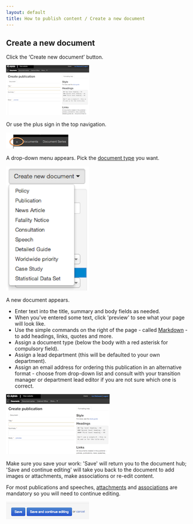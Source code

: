 ```yaml
---
layout: default
title: How to publish content / Create a new document
---
```


## Create a new document

Click the ‘Create new document’ button.

![Create new document 1](creating-a-new-doc-1.png)

Or use the plus sign in the top navigation.

![Create new document 5](creating-a-new-doc-5.png)

A drop-down menu appears. Pick the [document type](http://alphagov.github.io/inside-government-admin-guide/creating-documents/document-types.html) you want.

![Create new document 2](creating-a-new-doc-2.png)

A new document appears.

* Enter text into the title, summary and body fields as needed.
* When you've entered some text, click 'preview' to see what your page will look like.
* Use the simple commands on the right of the page - called [Markdown](/inside-government-admin-guide/creating-documents/markdown.html) - to add headings, links, quotes and more.
* Assign a document type (below the body with a red asterisk for compulsory field).
* Assign a lead department (this will be defaulted to your own department).
* Assign an email address for ordering this publication in an alternative format - choose from drop-down list and consult with your transition manager or department lead editor if you are not sure which one is correct.

![Create new document 3](creating-a-new-doc-3.png)

Make sure you save your work: 'Save' will return you to the document hub; 'Save and continue editing' will take you back to the document to add images or attachments, make associations or re-edit content.

For most publications and speeches, [attachments](http://alphagov.github.io/inside-government-admin-guide/creating-documents/add-attachments.html) and [associations](http://alphagov.github.io/inside-government-admin-guide/creating-documents/add-associations.html) are mandatory so you will need to continue editing.

![Create new document 4](creating-a-new-doc-4.png)


